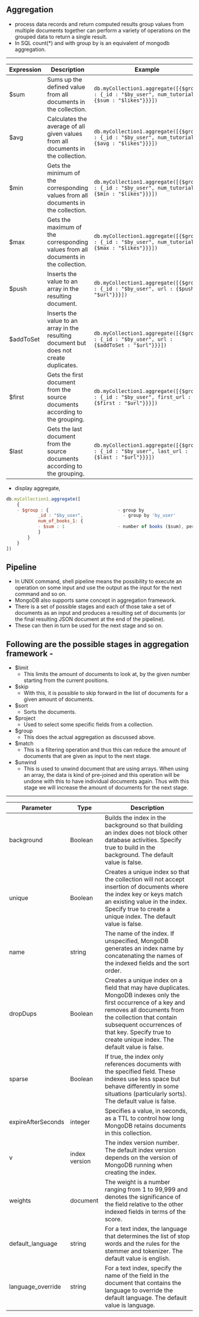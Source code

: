 
## Aggregation
- process data records and return computed results group values from multiple documents together can perform a variety of operations on the grouped data to return a single result.
- In SQL count(*) and with group by is an equivalent of mongodb aggregation.

----------------------------
| Expression   | Description                                                                                     | Example                                                                                              |
|--------------|-------------------------------------------------------------------------------------------------|------------------------------------------------------------------------------------------------------|
| $sum         | Sums up the defined value from all documents in the collection.                                 | `db.myCollection1.aggregate([{$group : {_id : "$by_user", num_tutorial : {$sum : "$likes"}}}])`        |
| $avg         | Calculates the average of all given values from all documents in the collection.                | `db.myCollection1.aggregate([{$group : {_id : "$by_user", num_tutorial : {$avg : "$likes"}}}])`        |
| $min         | Gets the minimum of the corresponding values from all documents in the collection.              | `db.myCollection1.aggregate([{$group : {_id : "$by_user", num_tutorial : {$min : "$likes"}}}])`        |
| $max         | Gets the maximum of the corresponding values from all documents in the collection.              | `db.myCollection1.aggregate([{$group : {_id : "$by_user", num_tutorial : {$max : "$likes"}}}])`        |
| $push        | Inserts the value to an array in the resulting document.                                         | `db.myCollection1.aggregate([{$group : {_id : "$by_user", url : {$push: "$url"}}}])`                  |
| $addToSet    | Inserts the value to an array in the resulting document but does not create duplicates.         | `db.myCollection1.aggregate([{$group : {_id : "$by_user", url : {$addToSet : "$url"}}}])`             |
| $first       | Gets the first document from the source documents according to the grouping.                    | `db.myCollection1.aggregate([{$group : {_id : "$by_user", first_url : {$first : "$url"}}}])`          |
| $last        | Gets the last document from the source documents according to the grouping.                     | `db.myCollection1.aggregate([{$group : {_id : "$by_user", last_url : {$last : "$url"}}}])`            |



- display aggregate, 
```js
db.myCollection1.aggregate([
    {
    - $group : {                          - group by
            _id : "$by_user",               - group by 'by_user'       => per user
            num_of_books_1: {
            - $sum : 1                    - number of books ($sum), per user,   here, 1 means +ve sum
            }
        }
    }
])
```

## Pipeline
- In UNIX command, shell pipeline means the possibility to execute an operation on some input and use the output as the input for the next command and so on.
- MongoDB also supports same concept in aggregation framework. 
- There is a set of possible stages and each of those take a set of documents as an input and produces a resulting set of documents (or the final resulting JSON document at the end of the pipeline). 
- These can then in turn be used for the next stage and so on.

## Following are the possible stages in aggregation framework -
- $limit      
	- This limits the amount of documents to look at, by the given number starting from the current positions.
- $skip       
	- With this, it is possible to skip forward in the list of documents for a given amount of documents.
- $sort       
	- Sorts the documents.
- $project    
	- Used to select some specific fields from a collection.
- $group      
	- This does the actual aggregation as discussed above.
- $match      
	- This is a filtering operation and thus this can reduce the amount of documents that are given as input to the next stage.
- $unwind     
	- This is used to unwind document that are using arrays. When using an array, the data is kind of pre-joined and this operation will be undone with this to have individual documents again. Thus with this stage we will increase the amount of documents for the next stage.
---------------------------------


| Parameter           | Type           | Description                                                                                                                                                                                                                   |
|---------------------|----------------|-------------------------------------------------------------------------------------------------------------------------------------------------------------------------------------------------------------------------------|
| background          | Boolean        | Builds the index in the background so that building an index does not block other database activities. Specify true to build in the background. The default value is false.                                                    |
| unique              | Boolean        | Creates a unique index so that the collection will not accept insertion of documents where the index key or keys match an existing value in the index. Specify true to create a unique index. The default value is false. |
| name                | string         | The name of the index. If unspecified, MongoDB generates an index name by concatenating the names of the indexed fields and the sort order.                                                                                  |
| dropDups            | Boolean        | Creates a unique index on a field that may have duplicates. MongoDB indexes only the first occurrence of a key and removes all documents from the collection that contain subsequent occurrences of that key. Specify true to create unique index. The default value is false. |
| sparse              | Boolean        | If true, the index only references documents with the specified field. These indexes use less space but behave differently in some situations (particularly sorts). The default value is false.                             |
| expireAfterSeconds  | integer        | Specifies a value, in seconds, as a TTL to control how long MongoDB retains documents in this collection.                                                                                                                    |
| v                   | index version  | The index version number. The default index version depends on the version of MongoDB running when creating the index.                                                                                                       |
| weights             | document       | The weight is a number ranging from 1 to 99,999 and denotes the significance of the field relative to the other indexed fields in terms of the score.                                                                        |
| default_language    | string         | For a text index, the language that determines the list of stop words and the rules for the stemmer and tokenizer. The default value is english.                                                                              |
| language_override   | string         | For a text index, specify the name of the field in the document that contains the language to override the default language. The default value is language.                                                                   |